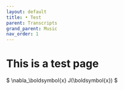 ```yaml
---
layout: default
title: • Test
parent: Transcripts
grand_parent: Music
nav_order: 1
---
```


# This is a test page

$ \nabla_\boldsymbol{x} J(\boldsymbol{x}) $